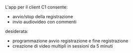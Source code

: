 L'app per il client C1 consente:

- avvio/stop della registrazione
- invio audiovideo con commenti

desiderata:
- programmazione avvio registrazione e fine registrazione
- creazione di video multipli in sessioni da 5 minuti
